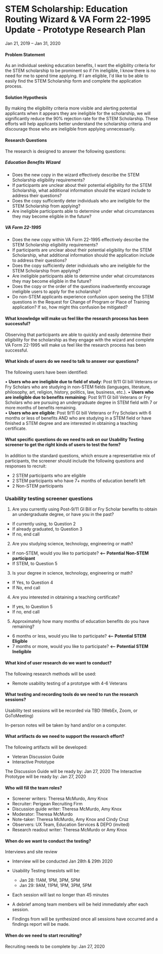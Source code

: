 # STEM Scholarship: Education Routing Wizard & VA Form 22-1995 Update - Prototype Research Plan

Jan 21, 2019 – Jan 31, 2020


#### Problem Statement 
As an individual seeking education benefits, I want the eligibility criteria for the STEM scholarship to be prominent so if I’m ineligible, I know there is no need for me to spend time applying. If I am eligible, I'd like to be able to easily find the STEM Scholarship form and complete the application process.  

#### Solution Hypothesis
By making the eligibility criteria more visible and alerting potential applicants when it appears they are ineligible for the scholarship, we will significantly reduce the 90% rejection rate for the STEM Scholarship.  These efforts will help applicants better understand the scholarship criteria and discourage those who are ineligible from applying unnecessarily.

#### Research Questions

The research is designed to answer the following questions:

##### Education Benefits Wizard
* Does the new copy in the wizard effectively describe the STEM Scholarship eligibility requirements?
* If participants are unclear about their potential eligibility for the STEM Scholarship, what additional information should the wizard include to address their questions?
* Does the copy sufficiently deter individuals who are ineligible for the STEM Scholarship from applying?
* Are ineligible participants able to determine under what circumstances they may become eligible in the future?

##### VA Form 22-1995
* Does the new copy within VA Form 22-1995 effectively describe the STEM Scholarship eligibility requirements?
* If participants are unclear about their potential eligibility for the STEM Scholarship, what additional information should the application include to address their questions?  
* Does the copy sufficiently deter individuals who are ineligible for the STEM Scholarship from applying?
* Are ineligible participants able to determine under what circumstances they may become eligible in the future?
* Does the copy or the order of the questions inadvertently encourage ineligible users to apply for the scholarship?
*	Do non-STEM applicants experience confusion upon seeing the STEM questions in the Request for Change of Program or Place of Training application? If so, how might this confusion be mitigated?

#### What knowledge will make us feel like the research process has been successful?

Observing that participants are able to quickly and easily determine their eligibility for the scholarship as they engage with the wizard and complete VA Form 22-1995 will make us feel like the research process has been successful.

#### What kinds of users do we need to talk to answer our questions?

The following users have been identified:

•	**Users who are ineligible due to field of study**: Post 9/11 GI bill Veterans or Fry Scholars who are studying in non-STEM fields (languages, literature, philosophy, art, religion, history, politics, law, business, etc.). 
•	**Users who are ineligible due to benefits remaining**: Post 9/11 GI bill Veterans or Fry Scholars who are pursuing an undergraduate degree in STEM field with 7 or more months of benefits remaining.  
•	**Users who are eligible**: Post 9/11 GI bill Veterans or Fry Scholars with 6 months or less of benefits AND who are studying in a STEM field or have finished a STEM degree and are interested in obtaining a teaching certificate.  

#### What specific questions do we need to ask on our Usability Testing screener to get the right kinds of users to test the form?

In addition to the standard questions, which ensure a representative mix of participants, the screener should include the following questions and responses to recruit:

* 2 STEM participants who are eligible
* 2 STEM participants who have 7+ months of education benefit left
* 2 Non-STEM participants

### Usability testing screener questions
1.	Are you currently using Post-9/11 GI Bill or Fry Scholar benefits to obtain an undergraduate degree, 
   or have you in the past?
  * If currently using, to Question 2
  * If already graduated, to Question 3
  * If no, end call 
2.	Are you studying science, technology, engineering or math?
  * If non-STEM, would you like to participate?   **<-- Potential Non-STEM participant**  
  * If STEM, to Question 5  
3.	Is your degree in science, technology, engineering or math?
  * If Yes, to Question 4   
  * If No, end call
4.	Are you interested in obtaining a teaching certificate?
  * If yes, to Question 5 
  * If no, end call
5.	Approximately how many months of education benefits do you have remaining?
  * 6 months or less, would you like to participate?   **<-- Potential STEM Eligible**  
  * 7 months or more, would you like to participate?   **<-- Potential STEM Ineligible**  

#### What kind of user research do we want to conduct?

The following research methods will be used:

* Remote usability testing of a prototype with 4-6 Veterans 

#### What testing and recording tools do we need to run the research sessions?

Usability test sessions will be recorded via TBD (WebEx, Zoom, or GoToMeeting)

In-person notes will be taken by hand and/or on a computer.

#### What artifacts do we need to support the research effort?

The following artifacts will be developed:
*	Veteran Discussion Guide  
* Interactive Prototype

The Discussion Guide will be ready by: Jan 27, 2020
The Interactive Prototype will be ready by: Jan 27, 2020

#### Who will fill the team roles?
* Screener writers: Theresa McMurdo, Amy Knox
* Recruiter: Perigean Recruiting Firm
* Discussion guide writer: Theresa McMurdo, Amy Knox
* Moderator: Theresa McMurdo
* Note-taker: Theresa McMurdo, Amy Knox and Cindy Cruz
* Observers: UX Team, Education Services & DEPO (invited)
* Research readout writer: Theresa McMurdo or Amy Knox

#### When do we want to conduct the testing?

Interviews and site review
*	Interview will be conducted Jan 28th & 29th 2020
*	Usability Testing timeslots will be: 
     * Jan 28: 11AM, 1PM, 3PM, 5PM 
     * Jan 29: 9AM, 11PM, 1PM, 3PM, 5PM 

*	Each session will last no longer than 45 minutes
*	A debrief among team members will be held immediately after each session.
*	Findings from will be synthesized once all sessions have occurred and a findings report will be made.

#### When do we need to start recruiting?

Recruiting needs to be complete by: Jan 27, 2020
